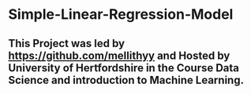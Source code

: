 # **Simple-Linear-Regression-Model**
## This Project was led by **https://github.com/mellithyy** and Hosted by **University of Hertfordshire** in the Course Data Science and introduction to Machine Learning.
